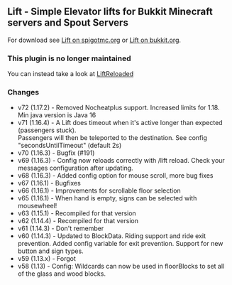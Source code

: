 ## Lift - Simple Elevator lifts for Bukkit Minecraft servers and Spout Servers
For download see [Lift on spigotmc.org](https://www.spigotmc.org/resources/lift.4704/) or 
[Lift on bukkit.org](https://dev.bukkit.org/projects/lift).

### This plugin is no longer maintained
You can instead take a look at [LiftReloaded](https://www.spigotmc.org/resources/liftreloaded.97551)

### Changes

* v72 (1.17.2) - Removed Nocheatplus support. Increased limits for 1.18. Min java version is Java 16
* v71 (1.16.4) - A Lift does timeout when it's active longer than expected (passengers stuck).  
  Passengers will then be teleported to the destination. See config "secondsUntilTimeout" (default 2s)  
* v70 (1.16.3) - Bugfix (#191)  
* v69 (1.16.3) - Config now reloads correctly with /lift reload. Check your messages configuration after updating.  
* v68 (1.16.3) - Added config option for mouse scroll, more bug fixes
* v67 (1.16.1) - Bugfixes  
* v66 (1.16.1) - Improvements for scrollable floor selection  
* v65 (1.16.1) - When hand is empty, signs can be selected with mousewheel!  
* v63 (1.15.1) - Recompiled for that version  
* v62 (1.14.4) - Recompiled for that version  
* v61 (1.14.3) - Don't remember  
* v60 (1.14.3) - Updated to BlockData. Riding support and ride exit prevention. Added config variable for exit prevention. Support for new button and sign types.  
* v59 (1.13.x) - Forgot  
* v58 (1.13) - Config: Wildcards can now be used in floorBlocks to set all of the glass and wood blocks.  
